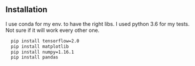 
## Installation

I use conda for my env. to have the right libs. I used python 3.6 for my tests. Not sure if it will work every other one.

```bash
  pip install tensorflow=2.0
  pip install matplotlib
  pip install numpy=1.16.1
  pip install pandas
```
    
